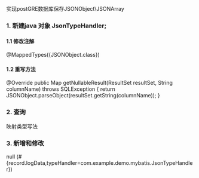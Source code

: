 
实现postGRE数据库保存JSONObject\JSONArray

### 1. 新建java 对象 JsonTypeHandler;
#### 1.1 修改注解
@MappedTypes({JSONObject.class})
#### 1.2 重写方法 
@Override
 public Map getNullableResult(ResultSet resultSet, String columnName) throws SQLException {
     return JSONObject.parseObject(resultSet.getString(columnName));
 }
 
### 2. 查询
映射类型写法
    <resultMap>
        <result column="log_data" property="logData"
                typeHandler="com.example.demo.mybatis.JsonTypeHandler"
                javaType="com.alibaba.fastjson.JSONObject"/>
    </resultMap>
### 3. 新增和修改
<if test="record.logData == null">null</if>
<if test="record.logData != null">(#{record.logData,typeHandler=com.example.demo.mybatis.JsonTypeHandler}) </if>
   